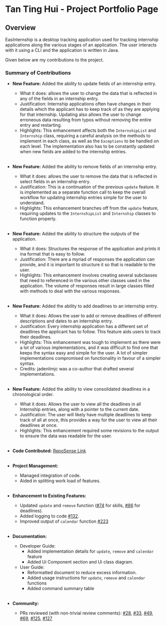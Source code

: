 # Tan Ting Hui - Project Portfolio Page

## Overview

EasInternship is a desktop tracking application used for tracking internship applications along the various stages
of an application. The user interacts with it using a CLI and the application is written in Java.

Given below are my contributions to the project.

### Summary of Contributions

- **New Feature:** Added the ability to update fields of an internship entry.
  - What it does: allows the user to change the data that is reflected in any of the fields in an internship entry.
  - Justification: Internship applications often have changes in their details which the applicant has to keep track of
    as they are applying for that internship. Updating also allows the user to change erroneous data resulting from
    typos without removing the entire entry and restarting.
  - Highlights: This enhancement affects both the `InternshipList` and `Internship` class, requiring a careful analysis
    on the methods to implement in each class, as well as the `Exceptions` to be handled on each level. The
    implementation also has to be constantly updated when new fields are added to the internship entries.
<br><br>

- **New Feature:** Added the ability to remove fields of an internship entry.
  - What it does: allows the user to remove the data that is reflected in select fields in an internship entry.
  - Justification: This is a continuation of the previous `update` feature. It is implemented as a separate function
    call to keep the overall workflow for updating internship entries simple for the user to understand.
  - Highlights: This enhancement branches off from the `update` feature, requiring updates to the `InternshipList` and
    `Internship` classes to function properly.
<br><br>

- **New Feature:** Added the ability to structure the outputs of the application.
  - What it does: Structures the response of the application and prints it ina format that is easy to follow.
  - Justification: There are a myriad of responses the application can provide, and it is important to structure it
    so that is readable to the user.
  - Highlights: This enhancement involves creating several subclasses that need to referenced in the various other
    classes used in the application. The volume of responses result in large classes filled with methods to deal
    with the various responses.
<br><br>

- **New Feature:** Added the ability to add deadlines to an internship entry.
  - What it does: Allows the user to add or remove deadlines of different descriptions and dates to an internship entry.
  - Justification: Every internship application has a different set of deadlines the applicant has to follow. This
    feature aids users to track their deadlines.
  - Highlights: This enhancement was tough to implement as there were a lot of various implementations, and it was
    difficult to find one that keeps the syntax easy and simple for the user. A lot of simpler implementations
    compromised on functionality in favour of a simpler syntax.
  - Credits: jadenlimjc was a co-author that drafted several implementations.
<br><br>

- **New Feature:** Added the ability to view consolidated deadlines in a chronological order.
  - What it does: Allows the user to view all the deadlines in all Internship entries, along with a pointer to the 
    current date.
  - Justification: The user will likely have multiple deadlines to keep track of all at once,
    this provides a way for the user to view all their deadlines at once.
  - Highlights: This enhancement required some revisions to the output to ensure the data was readable for the user.
<br><br>

- **Code Contributed:** [RepoSense Link](https://nus-cs2113-ay2425s1.github.io/tp-dashboard/?search=ridiculouswifi&breakdown=true&sort=groupTitle%20dsc&sortWithin=title&since=2024-09-20&timeframe=commit&mergegroup=&groupSelect=groupByRepos&checkedFileTypes=docs~functional-code~test-code~other)
<br><br>

- **Project Management:**
  - Managed integration of code.
  - Aided in splitting work load of features.
<br><br>

- **Enhancement to Existing Features:**
  - Updated `update` and `remove` function ([#74](https://github.com/AY2425S1-CS2113-T10-1/tp/pull/74) for skills, [#86](https://github.com/AY2425S1-CS2113-T10-1/tp/pull/86) for deadlines).
  - Added logging to code [#132](https://github.com/AY2425S1-CS2113-T10-1/tp/pull/132).
  - Improved output of `calendar` function [#223](https://github.com/AY2425S1-CS2113-T10-1/tp/pull/223)
<br><br>

- **Documentation:**
  - Developer Guide:
    - Added implementation details for `update`, `remove` and `calendar` feature
    - Added Ui Component section and Ui class diagram.
  - User Guide:
    - Reformatted document to reduce excess information.
    - Added usage instructions for `update`, `remove` and `calendar` functions
    - Added command summary table
<br><br>

- **Community:**
  - PRs reviewed (with non-trivial review comments): [#28](https://github.com/AY2425S1-CS2113-T10-1/tp/pull/28), [#33](https://github.com/AY2425S1-CS2113-T10-1/tp/pull/33), [#49](https://github.com/AY2425S1-CS2113-T10-1/tp/pull/49), [#69](https://github.com/AY2425S1-CS2113-T10-1/tp/pull/69), [#125](https://github.com/AY2425S1-CS2113-T10-1/tp/pull/125), [#127](https://github.com/AY2425S1-CS2113-T10-1/tp/pull/127)
